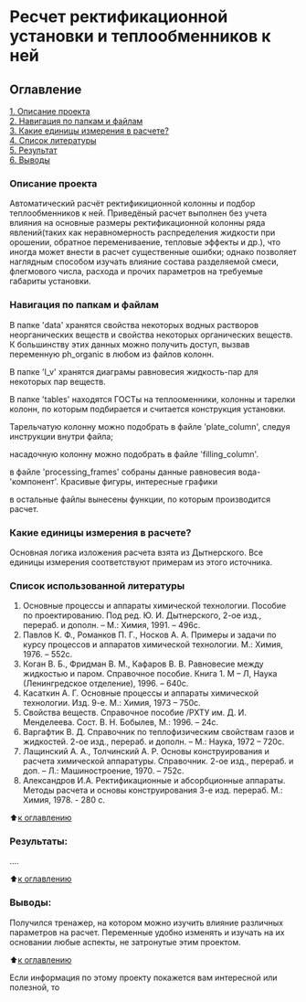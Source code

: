 # Ресчет ректификационной установки и теплообменников к ней

## Оглавление  
[1. Описание проекта](README.md#Описание-проекта)  
[2. Навигация по папкам и файлам](README.md#Навигация-по-папкам-и-файлам)  
[3. Какие единицы измерения в расчете?](README.md#Какие-единицы-измерения-в-расчете?)  
[4. Список литературы](README.md#Этапы-работы-над-проектом)  
[5. Результат](README.md#Результат)    
[6. Выводы](README.md#Выводы) 

### Описание проекта    
Автоматический расчёт ректификиционной колонны и подбор теплообменников к ней. Приведёный расчет выполнен без учета влияния на основные размеры
ректификационной колонны ряда явлений(таких как неравномерность распределения жидкости при орошении, обратное перемениваение, тепловые эффекты и др.),
что иногда может внести в расчет существенные ошибки; однако позволяет наглядным способом изучать влияние состава разделяемой смеси,
флегмового числа, расхода и прочих параметров на требуемые габариты установки.


### Навигация по папкам и файлам    
В папке 'data' хранятся свойства некоторых водных растворов неорганических веществ и свойства некоторых органических веществ. К большинству этих данных можно получить доступ, вызвав переменную ph_organic в любом из файлов колонн. 

В папке 'l_v' хранятся диаграмы равновесия жидкость-пар для некоторых пар веществ. 

В папке 'tables' находятся ГОСТы на теплооменники, колонны и тарелки колонн, по которым подбирается и считается конструкция установки. 

Тарельчатую колонну можно подобрать в файле 'plate_column', следуя инструкции внутри файла;

насадочную колонну можно подобрать в файле 'filling_column'. 

в файле 'processing_frames' собраны данные равновесия вода-'компонент'. Красивые фигуры, интересные графики

в остальные файлы вынесены функции, по которым производится расчет.


### Какие единицы измерения в расчете?
Основная логика изложения расчета взята из Дытнерского. Все единицы измерения соответствуют примерам из этого источника. 





### Список использованной литературы  

1. Основные процессы и аппараты химической технологии. Пособие по проектированию. Под ред. Ю. И. Дытнерского, 2-ое изд., перераб. и дополн. – М.: Химия, 1991. – 496с.
2. Павлов К. Ф., Романков П. Г., Носков А. А. Примеры и задачи по курсу процессов и аппаратов химической технологии. М.: Химия, 1976. – 552с.
3. Коган В. Б., Фридман В. М., Кафаров В. В. Равновесие между жидкостью и паром. Справочное пособие. Книга 1. М – Л, Наука (Ленингредское отделение), 1996. – 640с.
4. Касаткин А. Г. Основные процессы и аппараты химической технологии. Изд. 9-е. М.: Химия, 1973 – 750с.
5. Свойства веществ. Справочное пособие /РХТУ им. Д. И. Менделеева. Сост. В. Н. Бобылев, М.: 1996. – 24с.
6. Варгафтик В. Д. Справочник по теплофизическим свойствам газов и жидкостей. 2-ое изд., перераб. и дополн. – М.: Наука, 1972 – 720с.	
7. Лащинский А. А., Толчинский А. Р. Основы конструирования и расчета химической аппаратуры. Справочник. 2-ое изд., перераб. и доп. – Л.: Машиностроение, 1970. – 752с.
8. Александров И.А. Ректификационные и абсорбционные аппараты. Методы расчета и основы конструирования 3-е изд. перераб. М.: Химия, 1978. - 280 с.

:arrow_up:[к оглавлению](README.md#Оглавление)


### Результаты:  
....

:arrow_up:[к оглавлению](.README.md#Оглавление)


### Выводы:  
Получился тренажер, на котором можно изучить влияние различных параметров на расчет. Переменные удобно изменять и изучать на их основании любые аспекты, не затронутые этим проектом.

:arrow_up:[к оглавлению](.README.md#Оглавление)


Если информация по этому проекту покажется вам интересной или полезной, то 
 
